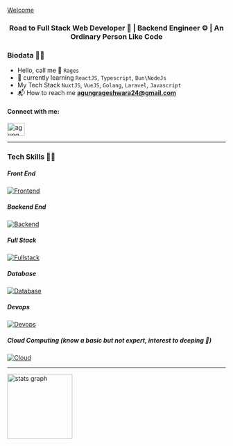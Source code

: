 [Welcome](https://giphy.com/embed/XD9o33QG9BoMis7iM4)
<h3 align="center">Road to Full Stack Web Developer 🤖 | Backend Engineer ⚙ | An Ordinary Person Like Code</h2>

<h3>Biodata 👨‍🔧</h4>

- Hello, call me 🕺 `Rages`
- 🚀 currently learning `ReactJS`, `Typescript`, `Bun\NodeJs`
- My Tech Stack `NuxtJS`, `VueJS`, `Golang`, `Laravel`, `Javascript`
- 📬 How to reach me **agungrageshwara24@gmail.com**

<h4 align="left">Connect with me:</h3>
<p align="left">
<a href="https://linkedin.com/in/agung rageshwara" target="blank"><img align="center" src="https://raw.githubusercontent.com/rahuldkjain/github-profile-readme-generator/master/src/images/icons/Social/linked-in-alt.svg" alt="agung rageshwara" height="30" width="40" /></a>
</p>
<hr>
<h3>Tech Skills 👩‍💻</h3>

<h5>Front End</h4>

[![Frontend](https://skillicons.dev/icons?i=html,css,react,vuejs,tailwindcss)](https://skillicons.dev)

<h5>Backend End</h4>

[![Backend](https://skillicons.dev/icons?i=js,nodejs,php,go)](https://skillicons.dev)

<h5>Full Stack</h4>

[![Fullstack](https://skillicons.dev/icons?i=typescript,laravel,nuxtjs,inertiajs)](https://skillicons.dev)

<h5>Database</h4>

[![Database](https://skillicons.dev/icons?i=mysql,postgresql)](https://skillicons.dev)

<h5>Devops</h4>

[![Devops](https://skillicons.dev/icons?i=githubactions,docker,linux,nginx)](https://skillicons.dev)

<h5>Cloud Computing (know a basic but not expert, interest to deeping 🚀)</h4>

[![Cloud](https://skillicons.dev/icons?i=gcp,aws)](https://skillicons.dev)

<hr/>

<div align="left">
  <img src="https://github-readme-stats.vercel.app/api?username=aguradev&hide_title=false&hide_rank=false&show_icons=true&include_all_commits=true&count_private=true&disable_animations=false&theme=dracula&locale=en&hide_border=false" height="150" alt="stats graph"  />
</div>

